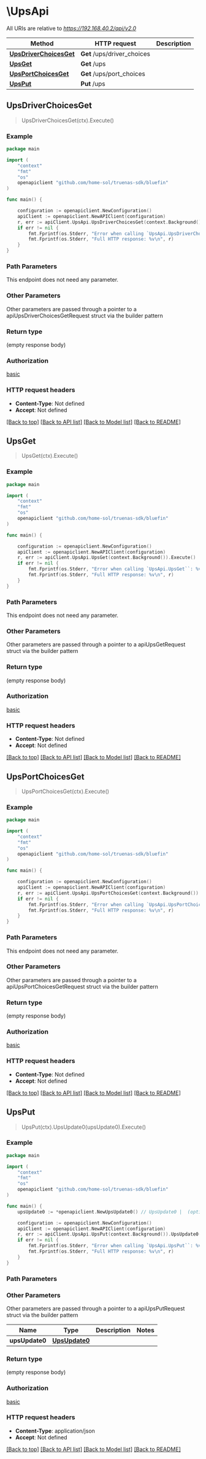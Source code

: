 # \UpsApi

All URIs are relative to *https://192.168.40.2/api/v2.0*

Method | HTTP request | Description
------------- | ------------- | -------------
[**UpsDriverChoicesGet**](UpsApi.md#UpsDriverChoicesGet) | **Get** /ups/driver_choices | 
[**UpsGet**](UpsApi.md#UpsGet) | **Get** /ups | 
[**UpsPortChoicesGet**](UpsApi.md#UpsPortChoicesGet) | **Get** /ups/port_choices | 
[**UpsPut**](UpsApi.md#UpsPut) | **Put** /ups | 



## UpsDriverChoicesGet

> UpsDriverChoicesGet(ctx).Execute()





### Example

```go
package main

import (
    "context"
    "fmt"
    "os"
    openapiclient "github.com/home-sol/truenas-sdk/bluefin"
)

func main() {

    configuration := openapiclient.NewConfiguration()
    apiClient := openapiclient.NewAPIClient(configuration)
    r, err := apiClient.UpsApi.UpsDriverChoicesGet(context.Background()).Execute()
    if err != nil {
        fmt.Fprintf(os.Stderr, "Error when calling `UpsApi.UpsDriverChoicesGet``: %v\n", err)
        fmt.Fprintf(os.Stderr, "Full HTTP response: %v\n", r)
    }
}
```

### Path Parameters

This endpoint does not need any parameter.

### Other Parameters

Other parameters are passed through a pointer to a apiUpsDriverChoicesGetRequest struct via the builder pattern


### Return type

 (empty response body)

### Authorization

[basic](../README.md#basic)

### HTTP request headers

- **Content-Type**: Not defined
- **Accept**: Not defined

[[Back to top]](#) [[Back to API list]](../README.md#documentation-for-api-endpoints)
[[Back to Model list]](../README.md#documentation-for-models)
[[Back to README]](../README.md)


## UpsGet

> UpsGet(ctx).Execute()





### Example

```go
package main

import (
    "context"
    "fmt"
    "os"
    openapiclient "github.com/home-sol/truenas-sdk/bluefin"
)

func main() {

    configuration := openapiclient.NewConfiguration()
    apiClient := openapiclient.NewAPIClient(configuration)
    r, err := apiClient.UpsApi.UpsGet(context.Background()).Execute()
    if err != nil {
        fmt.Fprintf(os.Stderr, "Error when calling `UpsApi.UpsGet``: %v\n", err)
        fmt.Fprintf(os.Stderr, "Full HTTP response: %v\n", r)
    }
}
```

### Path Parameters

This endpoint does not need any parameter.

### Other Parameters

Other parameters are passed through a pointer to a apiUpsGetRequest struct via the builder pattern


### Return type

 (empty response body)

### Authorization

[basic](../README.md#basic)

### HTTP request headers

- **Content-Type**: Not defined
- **Accept**: Not defined

[[Back to top]](#) [[Back to API list]](../README.md#documentation-for-api-endpoints)
[[Back to Model list]](../README.md#documentation-for-models)
[[Back to README]](../README.md)


## UpsPortChoicesGet

> UpsPortChoicesGet(ctx).Execute()





### Example

```go
package main

import (
    "context"
    "fmt"
    "os"
    openapiclient "github.com/home-sol/truenas-sdk/bluefin"
)

func main() {

    configuration := openapiclient.NewConfiguration()
    apiClient := openapiclient.NewAPIClient(configuration)
    r, err := apiClient.UpsApi.UpsPortChoicesGet(context.Background()).Execute()
    if err != nil {
        fmt.Fprintf(os.Stderr, "Error when calling `UpsApi.UpsPortChoicesGet``: %v\n", err)
        fmt.Fprintf(os.Stderr, "Full HTTP response: %v\n", r)
    }
}
```

### Path Parameters

This endpoint does not need any parameter.

### Other Parameters

Other parameters are passed through a pointer to a apiUpsPortChoicesGetRequest struct via the builder pattern


### Return type

 (empty response body)

### Authorization

[basic](../README.md#basic)

### HTTP request headers

- **Content-Type**: Not defined
- **Accept**: Not defined

[[Back to top]](#) [[Back to API list]](../README.md#documentation-for-api-endpoints)
[[Back to Model list]](../README.md#documentation-for-models)
[[Back to README]](../README.md)


## UpsPut

> UpsPut(ctx).UpsUpdate0(upsUpdate0).Execute()





### Example

```go
package main

import (
    "context"
    "fmt"
    "os"
    openapiclient "github.com/home-sol/truenas-sdk/bluefin"
)

func main() {
    upsUpdate0 := *openapiclient.NewUpsUpdate0() // UpsUpdate0 |  (optional)

    configuration := openapiclient.NewConfiguration()
    apiClient := openapiclient.NewAPIClient(configuration)
    r, err := apiClient.UpsApi.UpsPut(context.Background()).UpsUpdate0(upsUpdate0).Execute()
    if err != nil {
        fmt.Fprintf(os.Stderr, "Error when calling `UpsApi.UpsPut``: %v\n", err)
        fmt.Fprintf(os.Stderr, "Full HTTP response: %v\n", r)
    }
}
```

### Path Parameters



### Other Parameters

Other parameters are passed through a pointer to a apiUpsPutRequest struct via the builder pattern


Name | Type | Description  | Notes
------------- | ------------- | ------------- | -------------
 **upsUpdate0** | [**UpsUpdate0**](UpsUpdate0.md) |  | 

### Return type

 (empty response body)

### Authorization

[basic](../README.md#basic)

### HTTP request headers

- **Content-Type**: application/json
- **Accept**: Not defined

[[Back to top]](#) [[Back to API list]](../README.md#documentation-for-api-endpoints)
[[Back to Model list]](../README.md#documentation-for-models)
[[Back to README]](../README.md)

